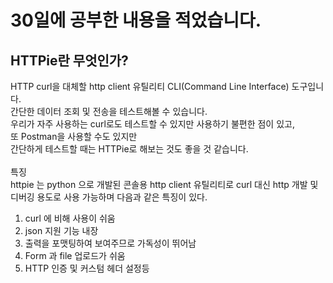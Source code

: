 # 30일에 공부한 내용을 적었습니다.
## HTTPie란 무엇인가?
HTTP curl을 대체할 http client 유틸리티 CLI(Command Line Interface) 도구입니다.<br>
간단한 데이터 조회 및 전송을 테스트해볼 수 있습니다.<br>
우리가 자주 사용하는 curl로도 테스트할 수 있지만 사용하기 불편한 점이 있고,<br>
또 Postman을 사용할 수도 있지만<br>
간단하게 테스트할 때는 HTTPie로 해보는 것도 좋을 것 같습니다.<br><br>
특징<br>
httpie 는 python 으로 개발된 콘솔용 http client 유틸리티로 curl 대신 http 개발 및 디버깅 용도로 사용 가능하며 다음과 같은 특징이 있다.<br>
1. curl 에 비해 사용이 쉬움
2. json 지원 기능 내장
3. 출력을 포맷팅하여 보여주므로 가독성이 뛰어남
4. Form 과 file 업로드가 쉬움
5. HTTP 인증 및 커스텀 헤더 설정등
